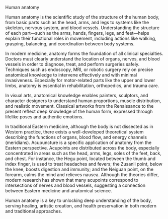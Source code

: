 Human anatomy 

Human anatomy is the scientific study of the structure of the human body, from basic parts such as the head, arms, and legs to systems like the skeleton, nervous system, and blood vessels. Understanding the structure of each part—such as the arms, hands, fingers, legs, and feet—helps explain their functional roles in movement, including actions like walking, grasping, balancing, and coordination between body systems.

In modern medicine, anatomy forms the foundation of all clinical specialties. Doctors must clearly understand the location of organs, nerves, and blood vessels in order to diagnose, treat, and perform surgeries safely. Techniques such as endoscopy, MRI, or robotic surgery rely on precise anatomical knowledge to intervene effectively and with minimal invasiveness. Especially for motor-related parts like the upper and lower limbs, anatomy is essential in rehabilitation, orthopedics, and trauma care.

In visual arts, anatomical knowledge enables painters, sculptors, and character designers to understand human proportions, muscle distribution, and realistic movement. Classical artworks from the Renaissance to the present reflect deep knowledge of the human form, expressed through lifelike poses and authentic emotions.

In traditional Eastern medicine, although the body is not dissected as in Western practice, there exists a well-developed theoretical system describing the functions of organs, blood flow, and energy channels (meridians). Acupuncture is a specific application of anatomy from the Eastern perspective. Acupoints are distributed across the body, especially concentrated in areas such as the head, arms, legs, soles of the feet, back, and chest. For instance, the Hegu point, located between the thumb and index finger, is used to treat headaches and fevers; the Zusanli point, below the knee, boosts digestion and immunity; and the Neiguan point, on the forearm, calms the mind and relieves nausea. Although the theories differ, modern research has shown that many acupoints correspond to intersections of nerves and blood vessels, suggesting a connection between Eastern medicine and anatomical science.

Human anatomy is a key to unlocking deep understanding of the body, serving healing, artistic creation, and health preservation in both modern and traditional approaches.

